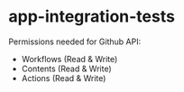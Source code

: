 # app-integration-tests

Permissions needed for Github API:
- Workflows (Read & Write)
- Contents (Read & Write)
- Actions (Read & Write)